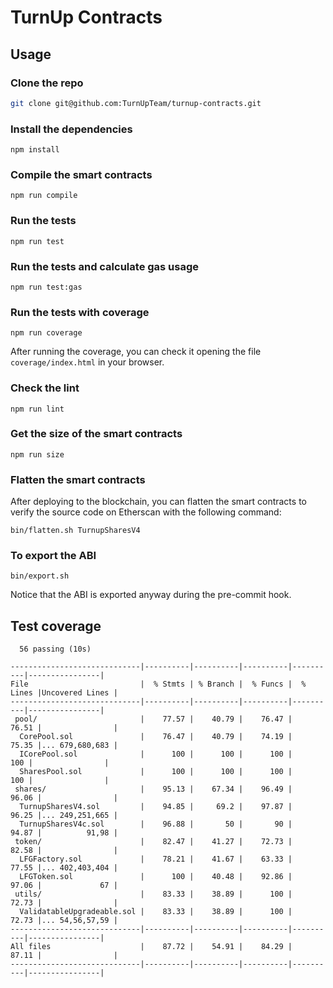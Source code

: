 # TurnUp Contracts

## Usage

### Clone the repo

```bash
git clone git@github.com:TurnUpTeam/turnup-contracts.git
```

### Install the dependencies

```
npm install
```

### Compile the smart contracts

```
npm run compile
```

### Run the tests

```
npm run test
```

### Run the tests and calculate gas usage

```
npm run test:gas
```

### Run the tests with coverage

```
npm run coverage
```

After running the coverage, you can check it opening the file `coverage/index.html` in your browser.

### Check the lint

```
npm run lint
```

### Get the size of the smart contracts

```
npm run size
```

### Flatten the smart contracts

After deploying to the blockchain, you can flatten the smart contracts to verify the source code on Etherscan with the following command:

```
bin/flatten.sh TurnupSharesV4
```

### To export the ABI

```
bin/export.sh
```

Notice that the ABI is exported anyway during the pre-commit hook.

## Test coverage

```
  56 passing (10s)

-----------------------------|----------|----------|----------|----------|----------------|
File                         |  % Stmts | % Branch |  % Funcs |  % Lines |Uncovered Lines |
-----------------------------|----------|----------|----------|----------|----------------|
 pool/                       |    77.57 |    40.79 |    76.47 |    76.51 |                |
  CorePool.sol               |    76.47 |    40.79 |    74.19 |    75.35 |... 679,680,683 |
  ICorePool.sol              |      100 |      100 |      100 |      100 |                |
  SharesPool.sol             |      100 |      100 |      100 |      100 |                |
 shares/                     |    95.13 |    67.34 |    96.49 |    96.06 |                |
  TurnupSharesV4.sol         |    94.85 |     69.2 |    97.87 |    96.25 |... 249,251,665 |
  TurnupSharesV4c.sol        |    96.88 |       50 |       90 |    94.87 |          91,98 |
 token/                      |    82.47 |    41.27 |    72.73 |    82.58 |                |
  LFGFactory.sol             |    78.21 |    41.67 |    63.33 |    77.55 |... 402,403,404 |
  LFGToken.sol               |      100 |    40.48 |    92.86 |    97.06 |             67 |
 utils/                      |    83.33 |    38.89 |      100 |    72.73 |                |
  ValidatableUpgradeable.sol |    83.33 |    38.89 |      100 |    72.73 |... 54,56,57,59 |
-----------------------------|----------|----------|----------|----------|----------------|
All files                    |    87.72 |    54.91 |    84.29 |    87.11 |                |
-----------------------------|----------|----------|----------|----------|----------------|
```
